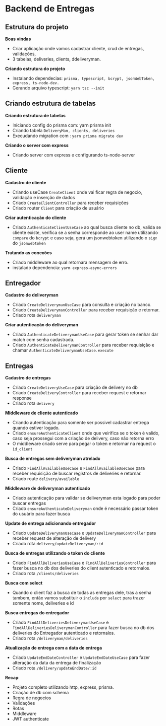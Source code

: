 # Backend de Entregas

## Estrutura do projeto

**Boas vindas**

- Criar aplicação onde vamos cadastrar cliente, crud de entregas, validações,
- 3 tabelas, deliveries, clients, ddeliveryman.

**Criando estrutura do projeto**

- Instalando dependecias: `prisma, typescript, bcrypt, jsonWebToken, express, ts-node-dev.`
- Gerando arquivo typescript: `yarn tsc --init`

## Criando estrutura de tabelas

**Criando estrutura de tabelas**

- Iniciando config do prisma com: yarn prisma init
- Criando tabela `DeliveryMan, clients, deliveries`
- Execudando migration com : `yarn prisma migrate dev`

**Criando o server com express**

- Criando server com express e configurando ts-node-server

## Cliente

**Cadastro de cliente**

- Criando useCase `CreateClient` onde vai ficar regra de negocio, validação e inserção de dados
- Criado `CreateClientController` para receber requisições
- Criado router `Client` para criação de usuário

**Criar autenticação do cliente**

- Criado `AuthenticateClientUseCase` ao qual busca cliente no db, valida se cliente existe, verifica se a senha corresponde ao user name utilizando `compare` do `bcrypt` e caso seja, gerá um jsonwebtoken utilizando o `sign` do `jsonwebtoken`

**Tratando as conexões**

- Criado middleware ao qual retornara mensagem de erro.
- instalado dependencia: `yarn express-async-errors`

## Entregador

**Cadastro de deliveryman**

- Criado `CreateDeliverymanUseCase` para consulta e criação no banco.
- Criado `CreateDeliverymanController` para receber requisição e retornar.
- Criado rota `deliveryman`

**Criar autenticação do deliveryman**

- Criado `AuthenticateDeliverymanUseCase` para gerar token se senhar dar match com senha cadastrada.
- Criado `AuthenticateDeliverymanController` para receber requisição e chamar `AuthenticateDeliverymanUseCase.execute`

## Entregas

**Cadastro de entregas**

- Criado `CreateDeliveryUseCase` para criação de delivery no db
- Criado `CreateDeliveryController` para receber request e retornar response
- Criado rota `delivery`

**Middleware de cliente autenticado**

- Criando autenticação para somente ser possivel cadastrar entrega quando estiver logado.
- Criado `ensureAuthenticateClient` onde que veirifica se o token é valido, caso seja prossegui com a criação de delivery, caso não retorna erro
- O middleware criado serve para pegar o token e retornar na request o `id_client`

**Busca de entregas sem deliveryman atrelado**

- Criado `FindAllAvailableUseCase` e `FindAllAvailableUseCase` para receber requisição de buscar registros de deliveries e retornar.
- Criado route `delivery/available`

**Middleware de deliveryman autenticado**

- Criado autenticação para validar se deliveryman esta logado para poder buscar entregas
- Criado `ensureAuthenticateDeliveryman` onde é necessário passar token do usuário para fazer busca

**Update de entrega adicionando entregador**

- Criado `UpdateDeliverymanUseCase` e `UpdateDeliverymanController` para receber request de alteração de delivery
- Criado rota `delivery/updateDeliveryman/:id`

**Busca de entregas utilizando o token do cliente**

- Criado `FindAllDeliveriesUseCase` e `FindAllDeliveriesController` para fazer busca no db dos deliveries do client autenticado e retornalos.
- Criado rota `/clients/deliveries`

**Busca com select**

- Quando o client faz a busca de todas as entregas dele, tras a senha tambem, então vamos substituir o `include` por `select` para trazer somente nome, deliveries e id

**Busca entregas do entregador**

- Criado `FindAllDeliveriesDeliverymanUseCase` e `FindAllDeliveriesDeliverymanController` para fazer busca no db dos deliveries do Entregador autenticado e retornalos.
- Criado rota `/deliveryman/deliveries`

**Atualização de entrega com a data de entrega**

- Criado `UpdateEndDateController` e `UpdateEndDateUseCase` para fazer alteração da data da entrega de finalização
- Criado rota `/delivery/updateEndDate/:id`

**Recap**

- Projeto completo utilizando http, express, prisma.
- Criação de db com schema
- Regra de negocios
- Validações
- Rotas
- Middleware
- JWT authenticate
